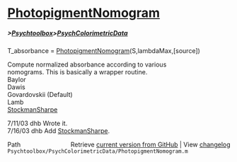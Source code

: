 # [PhotopigmentNomogram](PhotopigmentNomogram)
##### >[Psychtoolbox](Psychtoolbox)>[PsychColorimetricData](PsychColorimetricData)

T\_absorbance = [PhotopigmentNomogram](PhotopigmentNomogram)(S,lambdaMax,[source])  
  
Compute normalized absorbance according to various  
nomograms.  This is basically a wrapper routine.  
  Baylor  
  Dawis  
  Govardovskii (Default)  
  Lamb  
  [StockmanSharpe](StockmanSharpe)  
  
7/11/03  dhb  Wrote it.  
7/16/03  dhb  Add [StockmanSharpe](StockmanSharpe).  




<div class="code_header" style="text-align:right;">
  <span style="float:left;">Path&nbsp;&nbsp;</span> <span class="counter">Retrieve <a href=
  "https://raw.github.com/Psychtoolbox-3/Psychtoolbox-3/beta/Psychtoolbox/PsychColorimetricData/PhotopigmentNomogram.m">current version from GitHub</a> | View <a href=
  "https://github.com/Psychtoolbox-3/Psychtoolbox-3/commits/beta/Psychtoolbox/PsychColorimetricData/PhotopigmentNomogram.m">changelog</a></span>
</div>
<div class="code">
  <code>Psychtoolbox/PsychColorimetricData/PhotopigmentNomogram.m</code>
</div>

